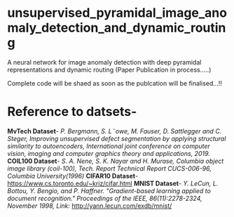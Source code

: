 # unsupervised_pyramidal_image_anomaly_detection_and_dynamic_routing
A neural network for image anomaly detection with deep pyramidal representations and dynamic routing (Paper Publication in process.....)

Complete code will be shaed as soon as the publcation will be finalised...!!


# Reference to datsets-
**MvTech Dataset**- *P. Bergmann, S. L¨owe, M. Fauser, D. Sattlegger and C. Steger, Improving unsupervised defect segmentation by applying structural similarity to autoencoders, International joint conference on computer vision, imaging and computer graphics theory and applications, 2019.*
**COIL100 Dataset**- *S. A. Nene, S. K. Nayar and H. Murase, Columbia object image library (coil-100), Tech. Report Technical Report CUCS-006-96, Columbia University(1996)*
**CIFAR10 Dataset**- https://www.cs.toronto.edu/~kriz/cifar.html
**MNIST Dataset**- *Y. LeCun, L. Bottou, Y. Bengio, and P. Haffner. "Gradient-based learning applied to document recognition." Proceedings of the IEEE, 86(11):2278-2324, November 1998, Link:* http://yann.lecun.com/exdb/mnist/
